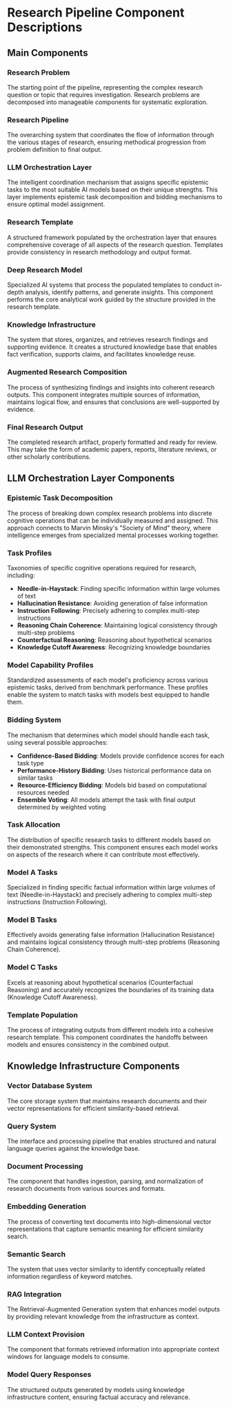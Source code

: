 # Research Pipeline Component Descriptions

## Main Components

### Research Problem
The starting point of the pipeline, representing the complex research question or topic that requires investigation. Research problems are decomposed into manageable components for systematic exploration.

### Research Pipeline
The overarching system that coordinates the flow of information through the various stages of research, ensuring methodical progression from problem definition to final output.

### LLM Orchestration Layer
The intelligent coordination mechanism that assigns specific epistemic tasks to the most suitable AI models based on their unique strengths. This layer implements epistemic task decomposition and bidding mechanisms to ensure optimal model assignment.

### Research Template
A structured framework populated by the orchestration layer that ensures comprehensive coverage of all aspects of the research question. Templates provide consistency in research methodology and output format.

### Deep Research Model
Specialized AI systems that process the populated templates to conduct in-depth analysis, identify patterns, and generate insights. This component performs the core analytical work guided by the structure provided in the research template.

### Knowledge Infrastructure
The system that stores, organizes, and retrieves research findings and supporting evidence. It creates a structured knowledge base that enables fact verification, supports claims, and facilitates knowledge reuse.

### Augmented Research Composition
The process of synthesizing findings and insights into coherent research outputs. This component integrates multiple sources of information, maintains logical flow, and ensures that conclusions are well-supported by evidence.

### Final Research Output
The completed research artifact, properly formatted and ready for review. This may take the form of academic papers, reports, literature reviews, or other scholarly contributions.

## LLM Orchestration Layer Components

### Epistemic Task Decomposition
The process of breaking down complex research problems into discrete cognitive operations that can be individually measured and assigned. This approach connects to Marvin Minsky's "Society of Mind" theory, where intelligence emerges from specialized mental processes working together.

### Task Profiles
Taxonomies of specific cognitive operations required for research, including:

- **Needle-in-Haystack**: Finding specific information within large volumes of text
- **Hallucination Resistance**: Avoiding generation of false information
- **Instruction Following**: Precisely adhering to complex multi-step instructions
- **Reasoning Chain Coherence**: Maintaining logical consistency through multi-step problems
- **Counterfactual Reasoning**: Reasoning about hypothetical scenarios
- **Knowledge Cutoff Awareness**: Recognizing knowledge boundaries

### Model Capability Profiles
Standardized assessments of each model's proficiency across various epistemic tasks, derived from benchmark performance. These profiles enable the system to match tasks with models best equipped to handle them.

### Bidding System
The mechanism that determines which model should handle each task, using several possible approaches:

- **Confidence-Based Bidding**: Models provide confidence scores for each task type
- **Performance-History Bidding**: Uses historical performance data on similar tasks
- **Resource-Efficiency Bidding**: Models bid based on computational resources needed
- **Ensemble Voting**: All models attempt the task with final output determined by weighted voting

### Task Allocation
The distribution of specific research tasks to different models based on their demonstrated strengths. This component ensures each model works on aspects of the research where it can contribute most effectively.

### Model A Tasks
Specialized in finding specific factual information within large volumes of text (Needle-in-Haystack) and precisely adhering to complex multi-step instructions (Instruction Following).

### Model B Tasks
Effectively avoids generating false information (Hallucination Resistance) and maintains logical consistency through multi-step problems (Reasoning Chain Coherence).

### Model C Tasks
Excels at reasoning about hypothetical scenarios (Counterfactual Reasoning) and accurately recognizes the boundaries of its training data (Knowledge Cutoff Awareness).

### Template Population
The process of integrating outputs from different models into a cohesive research template. This component coordinates the handoffs between models and ensures consistency in the combined output.

## Knowledge Infrastructure Components

### Vector Database System
The core storage system that maintains research documents and their vector representations for efficient similarity-based retrieval.

### Query System
The interface and processing pipeline that enables structured and natural language queries against the knowledge base.

### Document Processing
The component that handles ingestion, parsing, and normalization of research documents from various sources and formats.

### Embedding Generation
The process of converting text documents into high-dimensional vector representations that capture semantic meaning for efficient similarity search.

### Semantic Search
The system that uses vector similarity to identify conceptually related information regardless of keyword matches.

### RAG Integration
The Retrieval-Augmented Generation system that enhances model outputs by providing relevant knowledge from the infrastructure as context.

### LLM Context Provision
The component that formats retrieved information into appropriate context windows for language models to consume.

### Model Query Responses
The structured outputs generated by models using knowledge infrastructure content, ensuring factual accuracy and relevance.
